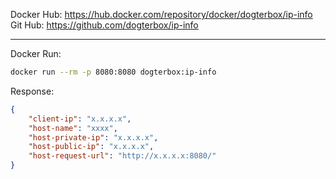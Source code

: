Docker Hub: https://hub.docker.com/repository/docker/dogterbox/ip-info  
Git Hub: https://github.com/dogterbox/ip-info

---

Docker Run:
```bash
docker run --rm -p 8080:8080 dogterbox:ip-info
```

Response:
```json
{
    "client-ip": "x.x.x.x",
    "host-name": "xxxx",
    "host-private-ip": "x.x.x.x",
    "host-public-ip": "x.x.x.x",
    "host-request-url": "http://x.x.x.x:8080/"
}
```

